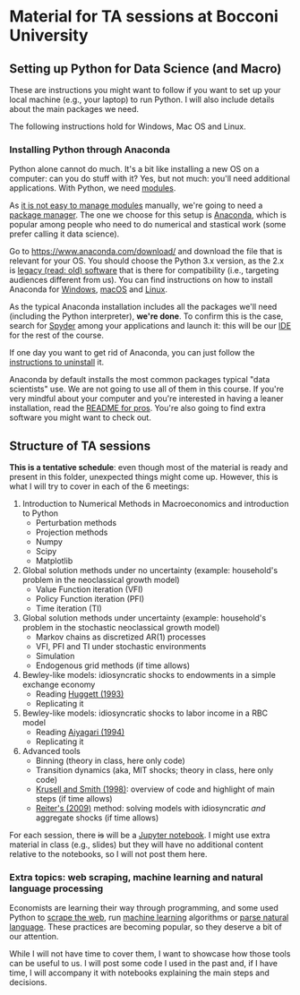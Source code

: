 # Material for TA sessions at Bocconi University

## Setting up Python for Data Science (and Macro)

These are instructions you might want to follow if you want to set up your local machine (e.g., your laptop) to run Python.
I will also include details about the main packages we need.

The following instructions hold for Windows, Mac OS and Linux.


### Installing Python through Anaconda

Python alone cannot do much.
It's a bit like installing a new OS on a computer: can you do stuff with it?
Yes, but not much: you'll need additional applications.
With Python, we need [modules](https://docs.python.org/3/tutorial/modules.html).

As [it is not easy to manage modules](https://en.wikipedia.org/wiki/Dependency_hell) manually, we're going to need a [package manager](https://en.wikipedia.org/wiki/Package_manager).
The one we choose for this setup is [Anaconda](https://www.anaconda.com/), which is popular among people who need to do numerical and stastical work (some prefer calling it data science).

Go to https://www.anaconda.com/download/ and download the file that is relevant for your OS.
You should choose the Python 3.x version, as the 2.x is [legacy (read: old) software](https://en.wikipedia.org/wiki/Legacy_system) that is there for compatibility (i.e., targeting audiences different from us).
You can find instructions on how to install Anaconda for [Windows](https://docs.anaconda.com/anaconda/install/windows/), [macOS](https://docs.anaconda.com/anaconda/install/mac-os/) and [Linux](https://docs.anaconda.com/anaconda/install/linux/).

As the typical Anaconda installation includes all the packages we'll need (including the Python interpreter), **we're done**.
To confirm this is the case, search for [Spyder](https://www.spyder-ide.org/) among your applications and launch it: this will be our [IDE](https://en.wikipedia.org/wiki/Integrated_development_environment) for the rest of the course.

If one day you want to get rid of Anaconda, you can just follow the [instructions to uninstall](https://docs.anaconda.com/anaconda/install/uninstall/) it.

Anaconda by default installs the most common packages typical "data scientists" use.
We are not going to use all of them in this course.
If you're very mindful about your computer and you're interested in having a leaner installation, read the [README for pros](./README_pro.md).
You're also going to find extra software you might want to check out.


## Structure of TA sessions

**This is a tentative schedule**: even though most of the material is ready and present in this folder, unexpected things might come up.
However, this is what I will try to cover in each of the 6 meetings:

1. Introduction to Numerical Methods in Macroeconomics and introduction to Python
	- Perturbation methods
	- Projection methods
	- Numpy
	- Scipy
	- Matplotlib
2. Global solution methods under no uncertainty (example: household's problem in the neoclassical growth model)
	- Value Function iteration (VFI)
	- Policy Function iteration (PFI)
	- Time iteration (TI)
3. Global solution methods under uncertainty (example: household's problem in the stochastic neoclassical growth model)
	- Markov chains as discretized AR(1) processes
	- VFI, PFI and TI under stochastic environments
	- Simulation
	- Endogenous grid methods (if time allows)
4. Bewley-like models: idiosyncratic shocks to endowments in a simple exchange economy
	- Reading [Huggett (1993)](https://doi.org/10.1016/0165-1889(93)90024-M)
	- Replicating it
5. Bewley-like models: idiosyncratic shocks to labor income in a RBC model
	- Reading [Aiyagari (1994)](https://doi.org/10.2307/2118417)
	- Replicating it
6. Advanced tools
	- Binning (theory in class, here only code)
	- Transition dynamics (aka, MIT shocks; theory in class, here only code)
	- [Krusell and Smith (1998)](https://doi.org/10.1086/250034): overview of code and highlight of main steps (if time allows)
	- [Reiter's (2009)](https://doi.org/10.1016/j.jedc.2008.08.010) method: solving models with idiosyncratic _and_ aggregate shocks (if time allows)

For each session, there ~~is~~ will be a [Jupyter notebook](https://jupyter.org/).
I might use extra material in class (e.g., slides) but they will have no additional content relative to the notebooks, so I will not post them here.


### Extra topics: web scraping, machine learning and natural language processing

Economists are learning their way through programming, and some used Python to [scrape the web](https://en.wikipedia.org/wiki/Web_scraping), run [machine learning](https://en.wikipedia.org/wiki/Machine_learning) algorithms or [parse natural language](https://en.wikipedia.org/wiki/Natural_language_processing).
These practices are becoming popular, so they deserve a bit of our attention.

While I will not have time to cover them, I want to showcase how those tools can be useful to us.
I will post some code I used in the past and, if I have time, I will accompany it with notebooks explaining the main steps and decisions.
